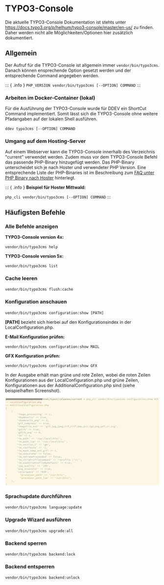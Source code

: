 # TYPO3-Console

Die aktuelle TYPO3-Console Dokumentation ist stehts unter https://docs.typo3.org/p/helhum/typo3-console/master/en-us/
zu finden. Daher werden nicht alle Möglichkeiten/Optionen hier zusätzlich dokumentiert.

## Allgemein

Der Aufruf für die TYPO3-Console ist allgemein immer `vendor/bin/typo3cms`. Danach können ensprechende Option gesetzt
werden und der entsprechende Command angegeben werden.

::: { .info }
`PHP_VERSION vendor/bin/typo3cms [--OPTION] COMMAND`
:::

### Arbeiten im Docker-Container (lokal)

Für die Ausführung der TYPO3-Console wurde für DDEV ein ShortCut Command implementiert. Somit lässt sich die
TYPO3-Console ohne weitere Pfadangaben auf der lokalen Shell ausführen.

`ddev typo3cms [--OPTION] COMMAND`

### Umgang auf dem Hosting-Server

Auf einem Webserver kann die TYPO3-Console innerhalb des Verzeichnis "current" verwendet werden. Zudem muss vor dem
TYPO3-Console Befehl das passende PHP-Binary hinzugefügt werden. Das PHP-Binary unterscheidet sich je nach Hoster und
verwendeter PHP Version. Eine entsprechende Liste der PHP-Binaries ist im Beschreibung zum
[FAQ unter PHP Binary nach Hoster](../Faq/index.md) hinterlegt.

::: { .info }
**Beispiel für Hoster Mittwald:**

`php_cli vendor/bin/typo3cms [--OPTION] COMMAND`
:::

## Häufigsten Befehle

### Alle Befehle anzeigen

**TYPO3-Console version 4x:**

`vendor/bin/typo3cms help`

**TYPO3-Console version 5x:**

`vendor/bin/typo3cms list`

### Cache leeren

`vendor/bin/typo3cms flush:cache`

### Konfiguration anschauen

`vendor/bin/typo3cms configuration:show [PATH]`

__[PATH]__ bezieht sich hierbei auf den Konfigurationsindex in der LocalConfiguration.php.

**E-Mail Konfiguration prüfen:**

`vendor/bin/typo3cms configuration:show MAIL`

**GFX Konfiguration prüfen:**

`vendor/bin/typo3cms configuration:show GFX`

In der Ausgabe erhält man grüne und rote Zeilen, wobei die roten Zeilen Konfigurationen aus der LocalConfiguration.php
und grüne Zeilen, Konfigurationen aus der AdditionalConfiguration.php sind (siehe beispielhaften Screenshot).

![TYPO3-Console configuration:show GFX](../assets/images/typo3-console-configuration-show_example.png)

### Sprachupdate durchführen

`vendor/bin/typo3cms language:update`

### Upgrade Wizard ausführen

`vendor/bin/typo3cms upgrade:all`

### Backend sperren

`vendor/bin/typo3cms backend:lock`

### Backend entsperren

`vendor/bin/typo3cms backend:unlock`

